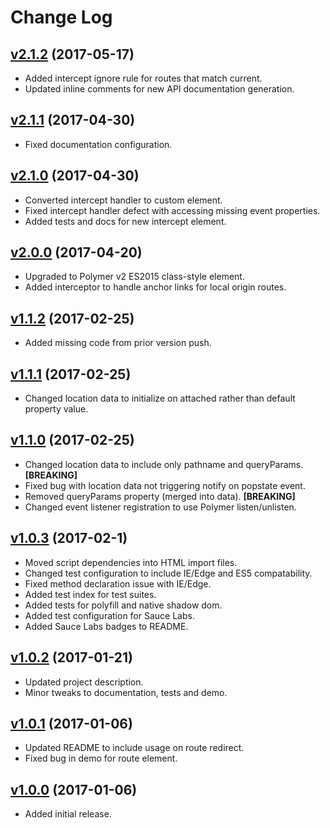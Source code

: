 # Change Log

## [v2.1.2](https://github.com/arsnebula/nebula-routing/releases/tag/v2.1.2) (2017-05-17)

- Added intercept ignore rule for routes that match current.
- Updated inline comments for new API documentation generation.

## [v2.1.1](https://github.com/arsnebula/nebula-routing/releases/tag/v2.1.1) (2017-04-30)

- Fixed documentation configuration.

## [v2.1.0](https://github.com/arsnebula/nebula-routing/releases/tag/v2.1.0) (2017-04-30)

- Converted intercept handler to custom element.
- Fixed intercept handler defect with accessing missing event properties.
- Added tests and docs for new intercept element.

## [v2.0.0](https://github.com/arsnebula/nebula-routing/releases/tag/v2.0.0) (2017-04-20)

- Upgraded to Polymer v2 ES2015 class-style element.
- Added interceptor to handle anchor links for local origin routes.

## [v1.1.2](https://github.com/arsnebula/nebula-routing/releases/tag/v1.1.2) (2017-02-25)

- Added missing code from prior version push.

## [v1.1.1](https://github.com/arsnebula/nebula-routing/releases/tag/v1.1.1) (2017-02-25)

- Changed location data to initialize on attached rather than default property value.

## [v1.1.0](https://github.com/arsnebula/nebula-routing/releases/tag/v1.1.0) (2017-02-25)

- Changed location data to include only pathname and queryParams. **[BREAKING]**
- Fixed bug with location data not triggering notify on popstate event.
- Removed queryParams property (merged into data). **[BREAKING]**
- Changed event listener registration to use Polymer listen/unlisten.

## [v1.0.3](https://github.com/arsnebula/nebula-routing/releases/tag/v1.0.3) (2017-02-1)

- Moved script dependencies into HTML import files.
- Changed test configuration to include IE/Edge and ES5 compatability.
- Fixed method declaration issue with IE/Edge.
- Added test index for test suites.
- Added tests for polyfill and native shadow dom.
- Added test configuration for Sauce Labs.
- Added Sauce Labs badges to README.

## [v1.0.2](https://github.com/arsnebula/nebula-routing/releases/tag/v1.0.2) (2017-01-21)

- Updated project description.
- Minor tweaks to documentation, tests and demo.

## [v1.0.1](https://github.com/arsnebula/nebula-routing/releases/tag/v1.0.1) (2017-01-06)

- Updated README to include usage on route redirect.
- Fixed bug in demo for route element.

## [v1.0.0](https://github.com/arsnebula/nebula-routing/releases/tag/v1.0.0) (2017-01-06)

- Added initial release.